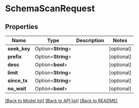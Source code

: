 # SchemaScanRequest

## Properties

Name | Type | Description | Notes
------------ | ------------- | ------------- | -------------
**seek_key** | Option<**String**> |  | [optional]
**prefix** | Option<**String**> |  | [optional]
**desc** | Option<**bool**> |  | [optional]
**limit** | Option<**String**> |  | [optional]
**since_tx** | Option<**String**> |  | [optional]
**no_wait** | Option<**bool**> |  | [optional]

[[Back to Model list]](../README.md#documentation-for-models) [[Back to API list]](../README.md#documentation-for-api-endpoints) [[Back to README]](../README.md)


